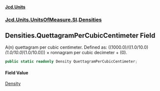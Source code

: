 #### [Jcd.Units](index.md 'index')
### [Jcd.Units.UnitsOfMeasure.SI](Jcd.Units.UnitsOfMeasure.SI.md 'Jcd.Units.UnitsOfMeasure.SI').[Densities](Densities.md 'Jcd.Units.UnitsOfMeasure.SI.Densities')

## Densities.QuettagramPerCubicCentimeter Field

A(n) quettagram per cubic centimeter. Defined as: ((1000.0)/((1.0/10.0)*(1.0/10.0)*(1.0/10.0))) × ronnagram per cubic decimeter + (0).

```csharp
public static readonly Density QuettagramPerCubicCentimeter;
```

#### Field Value
[Density](Density.md 'Jcd.Units.UnitTypes.Density')